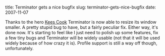 title: Terminator gets a nice bugfix
slug: terminator-gets-nice-bugfix
date: 2007-11-07


Thanks to the hero [Kees Cook](http://outflux.net) Terminator is now able to resize its window smaller. A pretty stupid bug to have, but a fairly peculiar fix.
Either way, it's done now. It's starting to feel like I just need to polish up some features, fix a few tiny bugs and Terminator will be widely usable (not that it will be used widely because of how crazy it is).
Profile support is still a way off though, unfortunately.
